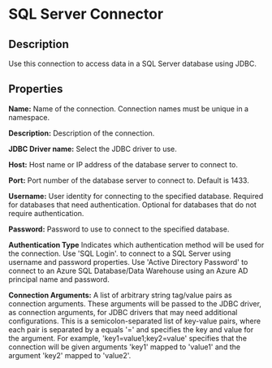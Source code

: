 # SQL Server Connector


Description
-----------
Use this connection to access data in a SQL Server database using JDBC.

Properties
----------
**Name:** Name of the connection. Connection names must be unique in a namespace.

**Description:** Description of the connection.

**JDBC Driver name:** Select the JDBC driver to use.

**Host:** Host name or IP address of the database server to connect to.

**Port:** Port number of the database server to connect to. Default is 1433.

**Username:** User identity for connecting to the specified database. Required for databases that need
authentication. Optional for databases that do not require authentication.

**Password:** Password to use to connect to the specified database.

**Authentication Type** Indicates which authentication method will be used for the connection. Use 'SQL Login'. to
connect to a SQL Server using username and password properties. Use 'Active Directory Password' to connect to an Azure
SQL Database/Data Warehouse using an Azure AD principal name and password.

**Connection Arguments:** A list of arbitrary string tag/value pairs as connection arguments. These arguments
will be passed to the JDBC driver, as connection arguments, for JDBC drivers that may need additional configurations.
This is a semicolon-separated list of key-value pairs, where each pair is separated by a equals '=' and specifies
the key and value for the argument. For example, 'key1=value1;key2=value' specifies that the connection will be
given arguments 'key1' mapped to 'value1' and the argument 'key2' mapped to 'value2'.